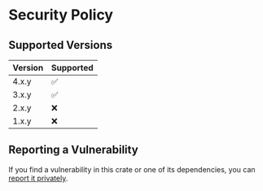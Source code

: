 # Security Policy

## Supported Versions

| Version | Supported |
|---------|-----------|
| 4.x.y   | ✅         |
| 3.x.y   | ✅         |
| 2.x.y   | ❌         |
| 1.x.y   | ❌         |

## Reporting a Vulnerability

If you find a vulnerability in this crate or one of its dependencies, you can [report it privately](https://github.com/clechasseur/rs-cargo/security/advisories/new).
